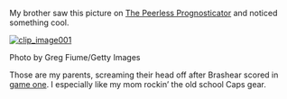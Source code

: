 My brother saw this picture on [The Peerless
Prognosticator](http://peerlessprognosticator.blogspot.com/2008/04/loudtake-it-from-man-who-should-know.html)
and noticed something cool.

[![clip\_image001](http://s3.amazonaws.com/devhawk_images/WindowsLiveWriter/rentsRocktheRed_8F6C/clip_image001_3.jpg)](http://sports.yahoo.com/nhl/photo?slug=3bab7d544982b5098f9ca8adece5b138-getty-80520893gf002_phil_wash&prov=getty)

Photo by Greg Fiume/Getty Images

Those are my parents, screaming their head off after Brashear scored in
[game
one](http://devhawk.net/2008/04/12/Caps+Win+Game+One+With+A+Three+Goal+Third.aspx).
I especially like my mom rockin’ the old school Caps gear.
